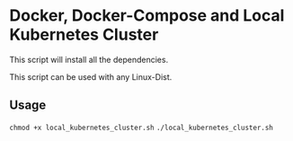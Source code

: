 # Docker, Docker-Compose and Local Kubernetes Cluster

This script will install all the dependencies.

This script can be used with any Linux-Dist.

## Usage

`chmod +x local_kubernetes_cluster.sh`
`./local_kubernetes_cluster.sh`



